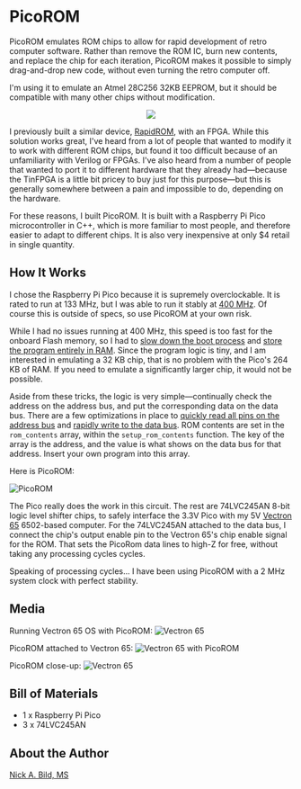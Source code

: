 # PicoROM

PicoROM emulates ROM chips to allow for rapid development of retro computer software.  Rather than remove the ROM IC, burn new contents, and replace the chip for each iteration, PicoROM makes it possible to simply drag-and-drop new code, without even turning the retro computer off.

I'm using it to emulate an Atmel 28C256 32KB EEPROM, but it should be compatible with many other chips without modification.

<p align="center">
<img src="https://raw.githubusercontent.com/nickbild/picoROM/main/media/picorom_with_vectron_65_close_sm.jpg">
</p>

I previously built a similar device, [RapidROM](https://github.com/nickbild/fpga_rom_emulator), with an FPGA.  While this solution works great, I've heard from a lot of people that wanted to modify it to work with different ROM chips, but found it too difficult because of an unfamiliarity with Verilog or FPGAs.  I've also heard from a number of people that wanted to port it to different hardware that they already had—because the TinFPGA is a little bit pricey to buy just for this purpose—but this is generally somewhere between a pain and impossible to do, depending on the hardware.

For these reasons, I built PicoROM.  It is built with a Raspberry Pi Pico microcontroller in C++, which is more familiar to most people, and therefore easier to adapt to different chips.  It is also very inexpensive at only $4 retail in single quantity.

## How It Works

I chose the Raspberry Pi Pico because it is supremely overclockable.  It is rated to run at 133 MHz, but I was able to run it stably at [400 MHz](https://github.com/nickbild/picoROM/blob/main/rom.c#L27).  Of course this is outside of specs, so use PicoROM at your own risk.

While I had no issues running at 400 MHz, this speed is too fast for the onboard Flash memory, so I had to [slow down the boot process](https://github.com/nickbild/picoROM/blob/main/CMakeLists.txt#L18) and [store the program entirely in RAM](https://github.com/nickbild/picoROM/blob/main/CMakeLists.txt#L2).  Since the program logic is tiny, and I am interested in emulating a 32 KB chip, that is no problem with the Pico's 264 KB of RAM.  If you need to emulate a significantly larger chip, it would not be possible.

Aside from these tricks, the logic is very simple—continually check the address on the address bus, and put the corresponding data on the data bus.  There are a few optimizations in place to [quickly read all pins on the address bus](https://github.com/nickbild/picoROM/blob/main/rom.c#L94) and [rapidly write to the data bus](https://github.com/nickbild/picoROM/blob/main/rom.c#L102).  ROM contents are set in the `rom_contents` array, within the `setup_rom_contents` function.  The key of the array is the address, and the value is what shows on the data bus for that address.  Insert your own program into this array.

Here is PicoROM:

![PicoROM](https://raw.githubusercontent.com/nickbild/picoROM/main/media/picorom_sm.jpg)

The Pico really does the work in this circuit.  The rest are 74LVC245AN 8-bit logic level shifter chips, to safely interface the 3.3V Pico with my 5V [Vectron 65](https://github.com/nickbild/vectron_65) 6502-based computer.  For the 74LVC245AN attached to the data bus, I connect the chip's output enable pin to the Vectron 65's chip enable signal for the ROM.  That sets the PicoRom data lines to high-Z for free, without taking any processing cycles cycles.

Speaking of processing cycles... I have been using PicoROM with a 2 MHz system clock with perfect stability.

## Media

Running Vectron 65 OS with PicoROM:
![Vectron 65](https://raw.githubusercontent.com/nickbild/picoROM/main/media/vectron_65_screen_sm.jpg)

PicoROM attached to Vectron 65:
![Vectron 65 with PicoROM](https://raw.githubusercontent.com/nickbild/picoROM/main/media/picorom_with_vectron_65_sm.jpg)

PicoROM close-up:
![Vectron 65](https://raw.githubusercontent.com/nickbild/picoROM/main/media/picorom_close_sm.jpg)

## Bill of Materials

- 1 x Raspberry Pi Pico
- 3 x 74LVC245AN

## About the Author

[Nick A. Bild, MS](https://nickbild79.firebaseapp.com/#!/)
